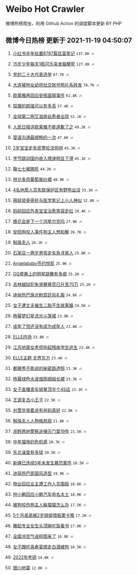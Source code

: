 # Weibo Hot Crawler 



微博热榜爬虫，利用 Github Action 的调度脚本更新 BY PHP 


## 微博今日热榜 更新于 2021-11-19 04:50:07 
1. [小红书半年处置8787篇炫富笔记](https://s.weibo.com/weibo?q=%23%E5%B0%8F%E7%BA%A2%E4%B9%A6%E5%8D%8A%E5%B9%B4%E5%A4%84%E7%BD%AE8787%E7%AF%87%E7%82%AB%E5%AF%8C%E7%AC%94%E8%AE%B0%23&Refer=top) `137.6K 🔥` 

1. [15岁少年每天1瓶可乐突发脑梗死](https://s.weibo.com/weibo?q=%2315%E5%B2%81%E5%B0%91%E5%B9%B4%E6%AF%8F%E5%A4%A91%E7%93%B6%E5%8F%AF%E4%B9%90%E7%AA%81%E5%8F%91%E8%84%91%E6%A2%97%E6%AD%BB%23&Refer=top) `127.8K 🔥` 

1. [党的二十大代表选举](https://s.weibo.com/weibo?q=%23%E5%85%9A%E7%9A%84%E4%BA%8C%E5%8D%81%E5%A4%A7%E4%BB%A3%E8%A1%A8%E9%80%89%E4%B8%BE%23&Refer=top) `87.7K 🔥` 

1. [大连被拘女幼师社交账号照片系转发](https://s.weibo.com/weibo?q=%23%E5%A4%A7%E8%BF%9E%E8%A2%AB%E6%8B%98%E5%A5%B3%E5%B9%BC%E5%B8%88%E7%A4%BE%E4%BA%A4%E8%B4%A6%E5%8F%B7%E7%85%A7%E7%89%87%E7%B3%BB%E8%BD%AC%E5%8F%91%23&Refer=top) `78.7K 🔥` 

1. [欧莱雅再回应安瓶面膜事件](https://s.weibo.com/weibo?q=%23%E6%AC%A7%E8%8E%B1%E9%9B%85%E5%86%8D%E5%9B%9E%E5%BA%94%E5%AE%89%E7%93%B6%E9%9D%A2%E8%86%9C%E4%BA%8B%E4%BB%B6%23&Refer=top) `61.8K 🔥` 

1. [狐狸的颜值可以有多高](https://s.weibo.com/weibo?q=%23%E7%8B%90%E7%8B%B8%E7%9A%84%E9%A2%9C%E5%80%BC%E5%8F%AF%E4%BB%A5%E6%9C%89%E5%A4%9A%E9%AB%98%23&Refer=top) `57.4K 🔥` 

1. [全球第二例艾滋病自愈者出现](https://s.weibo.com/weibo?q=%23%E5%85%A8%E7%90%83%E7%AC%AC%E4%BA%8C%E4%BE%8B%E8%89%BE%E6%BB%8B%E7%97%85%E8%87%AA%E6%84%88%E8%80%85%E5%87%BA%E7%8E%B0%23&Refer=top) `52.1K 🔥` 

1. [人民日报评欧莱雅不能道歉了之](https://s.weibo.com/weibo?q=%23%E4%BA%BA%E6%B0%91%E6%97%A5%E6%8A%A5%E8%AF%84%E6%AC%A7%E8%8E%B1%E9%9B%85%E4%B8%8D%E8%83%BD%E9%81%93%E6%AD%89%E4%BA%86%E4%B9%8B%23&Refer=top) `49.2K 🔥` 

1. [婴语沟通最顺畅的一次](https://s.weibo.com/weibo?q=%23%E5%A9%B4%E8%AF%AD%E6%B2%9F%E9%80%9A%E6%9C%80%E9%A1%BA%E7%95%85%E7%9A%84%E4%B8%80%E6%AC%A1%23&Refer=top) `47.6K 🔥` 

1. [2岁宝宝走失民警轮流抱哄](https://s.weibo.com/weibo?q=%232%E5%B2%81%E5%AE%9D%E5%AE%9D%E8%B5%B0%E5%A4%B1%E6%B0%91%E8%AD%A6%E8%BD%AE%E6%B5%81%E6%8A%B1%E5%93%84%23&Refer=top) `45.3K 🔥` 

1. [字节跳动国内收入增速明显下滑](https://s.weibo.com/weibo?q=%23%E5%AD%97%E8%8A%82%E8%B7%B3%E5%8A%A8%E5%9B%BD%E5%86%85%E6%94%B6%E5%85%A5%E5%A2%9E%E9%80%9F%E6%98%8E%E6%98%BE%E4%B8%8B%E6%BB%91%23&Refer=top) `45.1K 🔥` 

1. [鞠七七被赐死](https://s.weibo.com/weibo?q=%23%E9%9E%A0%E4%B8%83%E4%B8%83%E8%A2%AB%E8%B5%90%E6%AD%BB%23&Refer=top) `44.2K 🔥` 

1. [林允多肉葡萄紫纱裙](https://s.weibo.com/weibo?q=%23%E6%9E%97%E5%85%81%E5%A4%9A%E8%82%89%E8%91%A1%E8%90%84%E7%B4%AB%E7%BA%B1%E8%A3%99%23&Refer=top) `40.9K 🔥` 

1. [4名地质人员失联保护区有野熊出没](https://s.weibo.com/weibo?q=%234%E5%90%8D%E5%9C%B0%E8%B4%A8%E4%BA%BA%E5%91%98%E5%A4%B1%E8%81%94%E4%BF%9D%E6%8A%A4%E5%8C%BA%E6%9C%89%E9%87%8E%E7%86%8A%E5%87%BA%E6%B2%A1%23&Refer=top) `33.3K 🔥` 

1. [萌娃锁骨骨折与医学笔记上小人神似](https://s.weibo.com/weibo?q=%23%E8%90%8C%E5%A8%83%E9%94%81%E9%AA%A8%E9%AA%A8%E6%8A%98%E4%B8%8E%E5%8C%BB%E5%AD%A6%E7%AC%94%E8%AE%B0%E4%B8%8A%E5%B0%8F%E4%BA%BA%E7%A5%9E%E4%BC%BC%23&Refer=top) `32.0K 🔥` 

1. [妈妈回应外卖宝宝治愈笑容走红](https://s.weibo.com/weibo?q=%23%E5%A6%88%E5%A6%88%E5%9B%9E%E5%BA%94%E5%A4%96%E5%8D%96%E5%AE%9D%E5%AE%9D%E6%B2%BB%E6%84%88%E7%AC%91%E5%AE%B9%E8%B5%B0%E7%BA%A2%23&Refer=top) `29.4K 🔥` 

1. [蜂花会是下一个鸿星尔克吗](https://s.weibo.com/weibo?q=%23%E8%9C%82%E8%8A%B1%E4%BC%9A%E6%98%AF%E4%B8%8B%E4%B8%80%E4%B8%AA%E9%B8%BF%E6%98%9F%E5%B0%94%E5%85%8B%E5%90%97%23&Refer=top) `27.9K 🔥` 

1. [安阳狗咬人事件狗主人想和解](https://s.weibo.com/weibo?q=%23%E5%AE%89%E9%98%B3%E7%8B%97%E5%92%AC%E4%BA%BA%E4%BA%8B%E4%BB%B6%E7%8B%97%E4%B8%BB%E4%BA%BA%E6%83%B3%E5%92%8C%E8%A7%A3%23&Refer=top) `26.7K 🔥` 

1. [斛珠夫人](https://s.weibo.com/weibo?q=%E6%96%9B%E7%8F%A0%E5%A4%AB%E4%BA%BA&Refer=top) `26.1K 🔥` 

1. [石家庄一两岁男孩走失急寻家人](https://s.weibo.com/weibo?q=%23%E7%9F%B3%E5%AE%B6%E5%BA%84%E4%B8%80%E4%B8%A4%E5%B2%81%E7%94%B7%E5%AD%A9%E8%B5%B0%E5%A4%B1%E6%80%A5%E5%AF%BB%E5%AE%B6%E4%BA%BA%23&Refer=top) `25.9K 🔥` 

1. [Angelababy签约悦凯](https://s.weibo.com/weibo?q=%23Angelababy%E7%AD%BE%E7%BA%A6%E6%82%A6%E5%87%AF%23&Refer=top) `25.9K 🔥` 

1. [GQ盛典上的明星跳舞有多疯](https://s.weibo.com/weibo?q=%23GQ%E7%9B%9B%E5%85%B8%E4%B8%8A%E7%9A%84%E6%98%8E%E6%98%9F%E8%B7%B3%E8%88%9E%E6%9C%89%E5%A4%9A%E7%96%AF%23&Refer=top) `25.2K 🔥` 

1. [吉林越狱犯朱贤健悬赏已升至70万](https://s.weibo.com/weibo?q=%23%E5%90%89%E6%9E%97%E8%B6%8A%E7%8B%B1%E7%8A%AF%E6%9C%B1%E8%B4%A4%E5%81%A5%E6%82%AC%E8%B5%8F%E5%B7%B2%E5%8D%87%E8%87%B370%E4%B8%87%23&Refer=top) `25.2K 🔥` 

1. [迪丽热巴珠光粉宫廷风礼服](https://s.weibo.com/weibo?q=%23%E8%BF%AA%E4%B8%BD%E7%83%AD%E5%B7%B4%E7%8F%A0%E5%85%89%E7%B2%89%E5%AE%AB%E5%BB%B7%E9%A3%8E%E7%A4%BC%E6%9C%8D%23&Refer=top) `24.6K 🔥` 

1. [女子遭丈夫催生二胎不生就离婚](https://s.weibo.com/weibo?q=%23%E5%A5%B3%E5%AD%90%E9%81%AD%E4%B8%88%E5%A4%AB%E5%82%AC%E7%94%9F%E4%BA%8C%E8%83%8E%E4%B8%8D%E7%94%9F%E5%B0%B1%E7%A6%BB%E5%A9%9A%23&Refer=top) `24.5K 🔥` 

1. [杨幂梦幻星流光斗篷裙](https://s.weibo.com/weibo?q=%23%E6%9D%A8%E5%B9%82%E6%A2%A6%E5%B9%BB%E6%98%9F%E6%B5%81%E5%85%89%E6%96%97%E7%AF%B7%E8%A3%99%23&Refer=top) `23.9K 🔥` 

1. [成年了但还没有成为成年人](https://s.weibo.com/weibo?q=%23%E6%88%90%E5%B9%B4%E4%BA%86%E4%BD%86%E8%BF%98%E6%B2%A1%E6%9C%89%E6%88%90%E4%B8%BA%E6%88%90%E5%B9%B4%E4%BA%BA%23&Refer=top) `23.8K 🔥` 

1. [ELLE内场](https://s.weibo.com/weibo?q=ELLE%E5%86%85%E5%9C%BA&Refer=top) `23.8K 🔥` 

1. [江苏地震女老师抱起残疾学生逃生](https://s.weibo.com/weibo?q=%23%E6%B1%9F%E8%8B%8F%E5%9C%B0%E9%9C%87%E5%A5%B3%E8%80%81%E5%B8%88%E6%8A%B1%E8%B5%B7%E6%AE%8B%E7%96%BE%E5%AD%A6%E7%94%9F%E9%80%83%E7%94%9F%23&Refer=top) `23.4K 🔥` 

1. [ELLE主题 无界东方](https://s.weibo.com/weibo?q=ELLE%E4%B8%BB%E9%A2%98%20%E6%97%A0%E7%95%8C%E4%B8%9C%E6%96%B9&Refer=top) `23.4K 🔥` 

1. [都暻秀不能说的秘密路透照](https://s.weibo.com/weibo?q=%23%E9%83%BD%E6%9A%BB%E7%A7%80%E4%B8%8D%E8%83%BD%E8%AF%B4%E7%9A%84%E7%A7%98%E5%AF%86%E8%B7%AF%E9%80%8F%E7%85%A7%23&Refer=top) `23.3K 🔥` 

1. [杨幂绿色水波烟雨绸缎长裙](https://s.weibo.com/weibo?q=%23%E6%9D%A8%E5%B9%82%E7%BB%BF%E8%89%B2%E6%B0%B4%E6%B3%A2%E7%83%9F%E9%9B%A8%E7%BB%B8%E7%BC%8E%E9%95%BF%E8%A3%99%23&Refer=top) `23.3K 🔥` 

1. [女子直播卖车销量顶半个4S店](https://s.weibo.com/weibo?q=%23%E5%A5%B3%E5%AD%90%E7%9B%B4%E6%92%AD%E5%8D%96%E8%BD%A6%E9%94%80%E9%87%8F%E9%A1%B6%E5%8D%8A%E4%B8%AA4S%E5%BA%97%23&Refer=top) `23.1K 🔥` 

1. [王源复古小王子](https://s.weibo.com/weibo?q=%23%E7%8E%8B%E6%BA%90%E5%A4%8D%E5%8F%A4%E5%B0%8F%E7%8E%8B%E5%AD%90%23&Refer=top) `22.5K 🔥` 

1. [刘雪华哭着说有爸妈真好](https://s.weibo.com/weibo?q=%23%E5%88%98%E9%9B%AA%E5%8D%8E%E5%93%AD%E7%9D%80%E8%AF%B4%E6%9C%89%E7%88%B8%E5%A6%88%E7%9C%9F%E5%A5%BD%23&Refer=top) `21.8K 🔥` 

1. [斛珠夫人人物格局观](https://s.weibo.com/weibo?q=%23%E6%96%9B%E7%8F%A0%E5%A4%AB%E4%BA%BA%E4%BA%BA%E7%89%A9%E6%A0%BC%E5%B1%80%E8%A7%82%23&Refer=top) `21.8K 🔥` 

1. [浙黔两地警察追捕灭门案19年](https://s.weibo.com/weibo?q=%23%E6%B5%99%E9%BB%94%E4%B8%A4%E5%9C%B0%E8%AD%A6%E5%AF%9F%E8%BF%BD%E6%8D%95%E7%81%AD%E9%97%A8%E6%A1%8819%E5%B9%B4%23&Refer=top) `21.5K 🔥` 

1. [中年猫咪的危机感](https://s.weibo.com/weibo?q=%23%E4%B8%AD%E5%B9%B4%E7%8C%AB%E5%92%AA%E7%9A%84%E5%8D%B1%E6%9C%BA%E6%84%9F%23&Refer=top) `20.7K 🔥` 

1. [东北澡堂有多猛](https://s.weibo.com/weibo?q=%23%E4%B8%9C%E5%8C%97%E6%BE%A1%E5%A0%82%E6%9C%89%E5%A4%9A%E7%8C%9B%23&Refer=top) `20.5K 🔥` 

1. [新疆已连续5年未发生暴恐案件](https://s.weibo.com/weibo?q=%23%E6%96%B0%E7%96%86%E5%B7%B2%E8%BF%9E%E7%BB%AD5%E5%B9%B4%E6%9C%AA%E5%8F%91%E7%94%9F%E6%9A%B4%E6%81%90%E6%A1%88%E4%BB%B6%23&Refer=top) `20.5K 🔥` 

1. [迪丽热巴民国风造型](https://s.weibo.com/weibo?q=%23%E8%BF%AA%E4%B8%BD%E7%83%AD%E5%B7%B4%E6%B0%91%E5%9B%BD%E9%A3%8E%E9%80%A0%E5%9E%8B%23&Refer=top) `19.9K 🔥` 

1. [物业回应业主遭工作人员围殴](https://s.weibo.com/weibo?q=%23%E7%89%A9%E4%B8%9A%E5%9B%9E%E5%BA%94%E4%B8%9A%E4%B8%BB%E9%81%AD%E5%B7%A5%E4%BD%9C%E4%BA%BA%E5%91%98%E5%9B%B4%E6%AE%B4%23&Refer=top) `18.6K 🔥` 

1. [何小鹏回应小鹏汽车命名太土](https://s.weibo.com/weibo?q=%23%E4%BD%95%E5%B0%8F%E9%B9%8F%E5%9B%9E%E5%BA%94%E5%B0%8F%E9%B9%8F%E6%B1%BD%E8%BD%A6%E5%91%BD%E5%90%8D%E5%A4%AA%E5%9C%9F%23&Refer=top) `18.0K 🔥` 

1. [被狗咬伤狗主人躲猫猫怎么办](https://s.weibo.com/weibo?q=%23%E8%A2%AB%E7%8B%97%E5%92%AC%E4%BC%A4%E7%8B%97%E4%B8%BB%E4%BA%BA%E8%BA%B2%E7%8C%AB%E7%8C%AB%E6%80%8E%E4%B9%88%E5%8A%9E%23&Refer=top) `17.5K 🔥` 

1. [5个月弟弟被2岁姐姐喂板栗卡喉](https://s.weibo.com/weibo?q=%235%E4%B8%AA%E6%9C%88%E5%BC%9F%E5%BC%9F%E8%A2%AB2%E5%B2%81%E5%A7%90%E5%A7%90%E5%96%82%E6%9D%BF%E6%A0%97%E5%8D%A1%E5%96%89%23&Refer=top) `17.2K 🔥` 

1. [舞蹈专业女生头顶碗吃饭看书](https://s.weibo.com/weibo?q=%23%E8%88%9E%E8%B9%88%E4%B8%93%E4%B8%9A%E5%A5%B3%E7%94%9F%E5%A4%B4%E9%A1%B6%E7%A2%97%E5%90%83%E9%A5%AD%E7%9C%8B%E4%B9%A6%23&Refer=top) `17.0K 🔥` 

1. [全国冷空气进程图来了](https://s.weibo.com/weibo?q=%23%E5%85%A8%E5%9B%BD%E5%86%B7%E7%A9%BA%E6%B0%94%E8%BF%9B%E7%A8%8B%E5%9B%BE%E6%9D%A5%E4%BA%86%23&Refer=top) `16.8K 🔥` 

1. [女子蹭吃喜寿宴顺走白酒被拘](https://s.weibo.com/weibo?q=%23%E5%A5%B3%E5%AD%90%E8%B9%AD%E5%90%83%E5%96%9C%E5%AF%BF%E5%AE%B4%E9%A1%BA%E8%B5%B0%E7%99%BD%E9%85%92%E8%A2%AB%E6%8B%98%23&Refer=top) `16.5K 🔥` 

1. [2022年考研](https://s.weibo.com/weibo?q=%232022%E5%B9%B4%E8%80%83%E7%A0%94%23&Refer=top) `14.0K 🔥` 

1. [银川地震](https://s.weibo.com/weibo?q=%23%E9%93%B6%E5%B7%9D%E5%9C%B0%E9%9C%87%23&Refer=top) `12.8K 🔥` 

